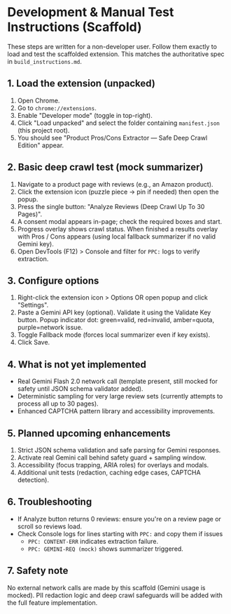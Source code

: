 # Development & Manual Test Instructions (Scaffold)

These steps are written for a non-developer user. Follow them exactly to load and test the scaffolded extension. This matches the authoritative spec in `build_instructions.md`.

## 1. Load the extension (unpacked)

1. Open Chrome.
2. Go to `chrome://extensions`.
3. Enable "Developer mode" (toggle in top-right).
4. Click "Load unpacked" and select the folder containing `manifest.json` (this project root).
5. You should see "Product Pros/Cons Extractor — Safe Deep Crawl Edition" appear.

## 2. Basic deep crawl test (mock summarizer)

1. Navigate to a product page with reviews (e.g., an Amazon product).
2. Click the extension icon (puzzle piece -> pin if needed) then open the popup.
3. Press the single button: "Analyze Reviews (Deep Crawl Up To 30 Pages)".
4. A consent modal appears in-page; check the required boxes and start.
5. Progress overlay shows crawl status. When finished a results overlay with Pros / Cons appears (using local fallback summarizer if no valid Gemini key).
6. Open DevTools (F12) > Console and filter for `PPC:` logs to verify extraction.

## 3. Configure options

1. Right-click the extension icon > Options OR open popup and click "Settings".
2. Paste a Gemini API key (optional). Validate it using the Validate Key button. Popup indicator dot: green=valid, red=invalid, amber=quota, purple=network issue.
3. Toggle Fallback mode (forces local summarizer even if key exists).
4. Click Save.

## 4. What is not yet implemented

- Real Gemini Flash 2.0 network call (template present, still mocked for safety until JSON schema validator added).
- Deterministic sampling for very large review sets (currently attempts to process all up to 30 pages).
- Enhanced CAPTCHA pattern library and accessibility improvements.

## 5. Planned upcoming enhancements

1. Strict JSON schema validation and safe parsing for Gemini responses.
2. Activate real Gemini call behind safety guard + sampling window.
3. Accessibility (focus trapping, ARIA roles) for overlays and modals.
4. Additional unit tests (redaction, caching edge cases, CAPTCHA detection).

## 6. Troubleshooting

- If Analyze button returns 0 reviews: ensure you're on a review page or scroll so reviews load.
- Check Console logs for lines starting with `PPC:` and copy them if issues
  - `PPC: CONTENT-ERR` indicates extraction failure.
  - `PPC: GEMINI-REQ (mock)` shows summarizer triggered.

## 7. Safety note

No external network calls are made by this scaffold (Gemini usage is mocked). PII redaction logic and deep crawl safeguards will be added with the full feature implementation.
